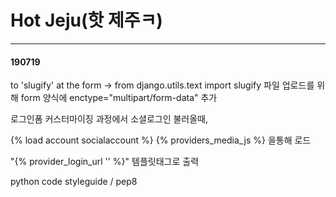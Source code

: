 Hot Jeju(핫 제주ㅋ)
===================
---------

#### <i class="icon-pencil"></i> 190719
to 'slugify' at the form -> from django.utils.text import slugify 
파일 업로드를 위해 form 양식에 enctype="multipart/form-data" 추가


로그인폼 커스터마이징 과정에서 소셜로그인 불러올때,

{% load account socialaccount %}
{% providers_media_js %} 
을통해 로드

"{% provider_login_url '' %}" 템플릿태그로 출력

python code styleguide / pep8